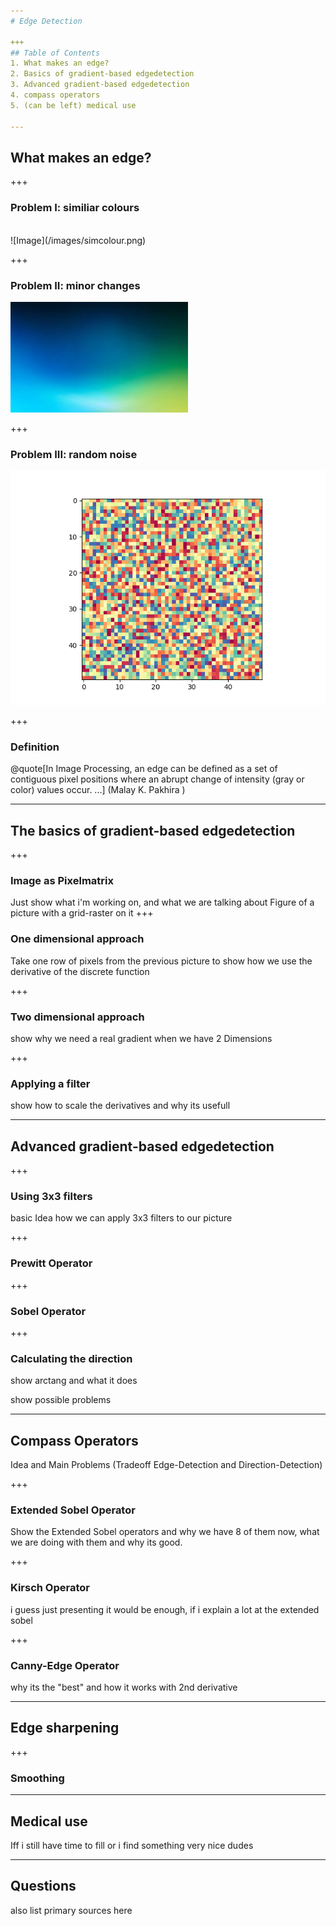 ```yaml
---
# Edge Detection

+++
## Table of Contents
1. What makes an edge?
2. Basics of gradient-based edgedetection
3. Advanced gradient-based edgedetection
4. compass operators
5. (can be left) medical use

---
```

## What makes an edge?

+++
### Problem I: similiar colours
<br/>
![Image](/images/simcolour.png)

+++
### Problem II: minor changes
![Image](/images/gradientchange.jpg)

+++
### Problem III: random noise
![Image](/images/noise.png)

+++
### Definition
@quote[In Image Processing, an edge can be defined as a set of contiguous pixel positions where an abrupt change of intensity (gray or color) values occur. ...] (Malay K. Pakhira )

---
## The basics of gradient-based edgedetection

+++
### Image as Pixelmatrix
Just show what i'm working on, and what we are talking about
Figure of a picture with a grid-raster on it
+++
### One dimensional approach
Take one row of pixels from the previous picture to show how we use the derivative of the discrete function

+++
### Two dimensional approach
show why we need a real gradient when we have 2 Dimensions

+++
### Applying a filter
show how to scale the derivatives and why its usefull

---
## Advanced gradient-based edgedetection

+++
### Using 3x3 filters
basic Idea how we can apply 3x3 filters to our picture

+++
### Prewitt Operator

+++
### Sobel Operator

+++
### Calculating the direction
show arctang and what it does

show possible problems

---
## Compass Operators
Idea and Main Problems (Tradeoff Edge-Detection and Direction-Detection)

+++
### Extended Sobel Operator
Show the Extended Sobel operators and why we have 8 of them now, what we are doing with them and why its good.

+++
### Kirsch Operator
i guess just presenting it would be enough, if i explain a lot at the extended sobel

+++
### Canny-Edge Operator
why its the "best" and how it works with 2nd derivative

---
## Edge sharpening

+++
### Smoothing

---
## Medical use
Iff i still have time to fill or i find something very nice dudes

---
## Questions
also list primary sources here